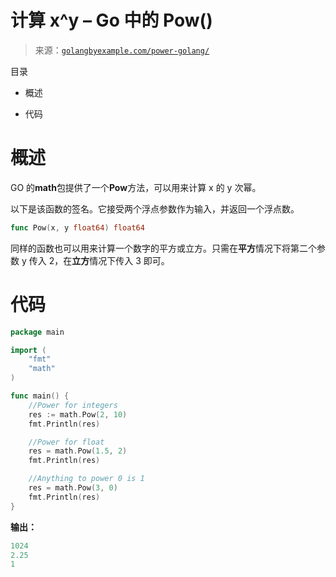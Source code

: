 <!--yml

分类：未分类

日期：2024-10-13 06:15:32

-->

# 计算 x^y – Go 中的 Pow()

> 来源：[`golangbyexample.com/power-golang/`](https://golangbyexample.com/power-golang/)

目录

+   概述

+   代码 

# **概述**

GO 的**math**包提供了一个**Pow**方法，可以用来计算 x 的 y 次幂。

以下是该函数的签名。它接受两个浮点参数作为输入，并返回一个浮点数。

```go
func Pow(x, y float64) float64
```

同样的函数也可以用来计算一个数字的平方或立方。只需在**平方**情况下将第二个参数 y 传入 2，在**立方**情况下传入 3 即可。

# **代码**

```go
package main

import (
    "fmt"
    "math"
)

func main() {
    //Power for integers
    res := math.Pow(2, 10)
    fmt.Println(res)

    //Power for float
    res = math.Pow(1.5, 2)
    fmt.Println(res)

    //Anything to power 0 is 1
    res = math.Pow(3, 0)
    fmt.Println(res)
}
```

**输出：**

```go
1024
2.25
1
```


